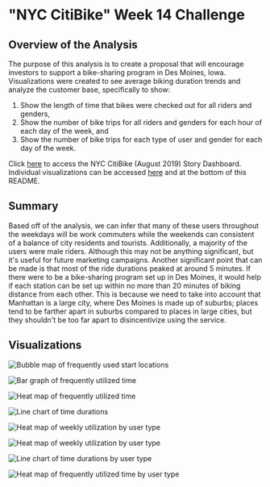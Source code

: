 # "NYC CitiBike" Week 14 Challenge
## Overview of the Analysis
The purpose of this analysis is to create a proposal that will encourage investors to support a bike-sharing program in Des Moines, Iowa. Visualizations were created to see average biking duration trends and analyze the customer base, specifically to show:
1. Show the length of time that bikes were checked out for all riders and genders,
2. Show the number of bike trips for all riders and genders for each hour of each day of the week, and
3. Show the number of bike trips for each type of user and gender for each day of the week.

Click [here](https://public.tableau.com/app/profile/rudy.tresvalles/viz/NYCCitiBikeAnalysisAugust2019_16519848388340/NYCCitiBikesstory) to access the NYC CitiBike (August 2019) Story Dashboard. Individual visualizations can be accessed [here](https://github.com/rudiferr/CitiBike_analysis/tree/main/Resources) and at the bottom of this README.

## Summary
Based off of the analysis, we can infer that many of these users throughout the weekdays will be work commuters while the weekends can consistent of a balance of  city residents and tourists. Additionally, a majority of the users were male riders. Although this may not be anything significant, but it's useful for future marketing campaigns. Another significant point that can be made is that most of the ride durations peaked at around 5 minutes. If there were to be a bike-sharing program set up in Des Moines, it would help if each station can be set up within no more than 20 minutes of biking distance from each other. This is because we need to take into account that Manhattan is a large city, where Des Moines is made up of suburbs; places tend to be farther apart in suburbs compared to places in large cities, but they shouldn't be too far apart to disincentivize using the service.

## Visualizations
![Bubble map of frequently used start locations](https://github.com/rudiferr/CitiBike_analysis/tree/main/Resources/LocationUsageBubbleMap.png)

![Bar graph of frequently utilized time](https://github.com/rudiferr/CitiBike_analysis/tree/main/Resources/TimeUsageBarChart.png)

![Heat map of frequently utilized time](https://github.com/rudiferr/CitiBike_analysis/tree/main/Resources/TimeUsageHeatMap.png)

![Line chart of time durations](https://github.com/rudiferr/CitiBike_analysis/tree/main/Resources/TimeDurationLineChart.png)

![Heat map of weekly utilization by user type](https://github.com/rudiferr/CitiBike_analysis/tree/main/Resources/WeekdayUsageByUsersGenderHeatMap.png)

![Heat map of weekly utilization by user type](https://github.com/rudiferr/CitiBike_analysis/tree/main/Resources/WeekdayUsageByUsersGenderHeatMap.png)

![Line chart of time durations by user type](https://github.com/rudiferr/CitiBike_analysis/tree/main/Resources/TimeDurationByGenderLineChart.png)

![Heat map of frequently utilized time by user type](https://github.com/rudiferr/CitiBike_analysis/tree/main/Resources/TimeUsageByGenderHeatMap.png)